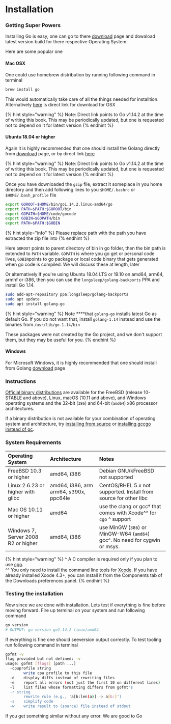 # Installation

### Getting Super Powers

Installing Go is easy, one can go to there [download](https://golang.org/dl/) page and dowaload latest version build for there respective Operating System.

Here are some popular one

#### Mac OSX

One could use homebrew distribution by running following command in terminal

```bash
brew install go
```

This would automatically take care of all the things needed for installtion. Alternatively [here](https://dl.google.com/go/go1.14.2.darwin-amd64.pkg) is direct link for download for OSX

{% hint style="warning" %}
Note: Direct link points to Go v1.14.2 at the time of writing this book. This may be periodically updated, but one is requested not to depend on it for latest version
{% endhint %}

#### Ubuntu 18.04 or higher

Again it is highly recommended that one should install the Golang directly from [download](https://golang.org/dl/) page,  or by direct link [here](https://dl.google.com/go/go1.14.2.linux-amd64.tar.gz)

{% hint style="warning" %}
Note: Direct link points to Go v1.14.2 at the time of writing this book. This may be periodically updated, but one is requested not to depend on it for latest version
{% endhint %}

Once you have downloaded the `gzip` file, extract it someplace in you home directory and then add following lines to you  `$HOME/.bashrc` or `$HOME/.bash_profile` file

```bash
export GOROOT=$HOME/bin/go1.14.2.linux-amd64/go
export PATH=$PATH:$GOROOT/bin
export GOPATH=$HOME/code/gocode
export GOBIN=$GOPATH/bin
export PATH=$PATH:$GOBIN
```

{% hint style="info" %}
Please replace path with the path you have extracted the zip file into
{% endhint %}

Here `GOROOT` points to parent directory of bin in go folder, then the bin path is extended to `PATH` variable. `GOPATH` is where you go get or personal code lives, `GOBIN`points to go package or local code binary that gets generated when go code is compiled. We will discuss these at length, later

Or alternatively If you're using Ubuntu 18.04 LTS or 19.10 on amd64, arm64, armhf or i386, then you can use the `longsleep/golang-backports` PPA and install Go 1.14. 

```bash
sudo add-apt-repository ppa:longsleep/golang-backports
sudo apt update
sudo apt install golang-go
```

{% hint style="warning" %}
Note ****that `golang-go` installs latest Go as default Go. If you do not want that, install `golang-1.14` instead and use the binaries from `/usr/lib/go-1.14/bin`

These packages were not created by the Go project, and we don't support them, but they may be useful for you.
{% endhint %}

#### Windows

For Microsoft Windows, it is highly recommended that one should install from Golang [download](https://dl.google.com/go/go1.14.2.windows-amd64.msi) page

### Instructions

[Official binary distributions](https://golang.org/dl/) are available for the FreeBSD \(release 10-STABLE and above\), Linux, macOS \(10.11 and above\), and Windows operating systems and the 32-bit \(`386`\) and 64-bit \(`amd64`\) x86 processor architectures.

If a binary distribution is not available for your combination of operating system and architecture, try [installing from source](https://golang.org/doc/install/source) or [installing gccgo instead of gc](https://golang.org/doc/install/gccgo).

### System Requirements

| Operating System | Architecture | Notes |
| :--- | :--- | :--- |
| FreeBSD 10.3 or higher | amd64, i386 | Debian GNU/kFreeBSD not supported |
| Linux 2.6.23 or higher with glibc | amd64, i386, arm arm64, s390x, ppc64le | CentOS/RHEL 5.x not supported. Install from source for other libc |
| Mac OS 10.11 or higher | amd64 | use the clang or gcc† that comes with Xcode^^ for `cgo` ^ support |
| Windows 7, Server 2008 R2 or higher | amd64, i386 | use MinGW \(`386`\) or MinGW-W64 \(`amd64`\) gcc^. No need for cygwin or msys. |

{% hint style="warning" %}
^ A C compiler is required only if you plan to use [cgo](https://golang.org/cmd/cgo).  
^^ You only need to install the command line tools for [Xcode](https://developer.apple.com/Xcode/). If you have already installed Xcode 4.3+, you can install it from the Components tab of the Downloads preferences panel.
{% endhint %}

### Testing the installation

Now since we are done with installation. Lets test if everything is fine before moving forward. Fire up terminal on your system and run following command

```bash
go version
# OUTPUT: go version go1.14.2 linux/amd64
```

If everything is fine one should seeversion output correctly.  To test tooling run following command in terminal

```bash
gofmt -v
flag provided but not defined: -v
usage: gofmt [flags] [path ...]
  -cpuprofile string
    	write cpu profile to this file
  -d	display diffs instead of rewriting files
  -e	report all errors (not just the first 10 on different lines)
  -l	list files whose formatting differs from gofmt's
  -r string
    	rewrite rule (e.g., 'a[b:len(a)] -> a[b:]')
  -s	simplify code
  -w	write result to (source) file instead of stdout
```

If you get something similar without any error. We are good to Go


